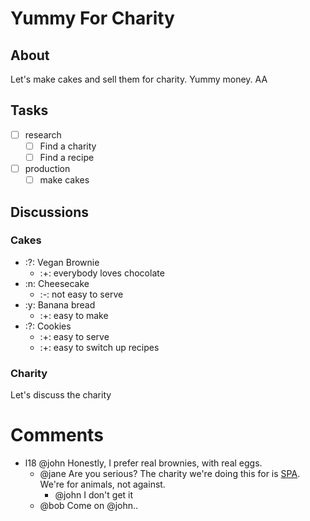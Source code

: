 # Yummy For Charity

## About
Let's make cakes and sell them for charity.
    Yummy money.
        AA

## Tasks
- [ ] research
    - [ ] Find a charity
    - [ ] Find a recipe
- [ ] production
    - [ ] make cakes

## Discussions

### Cakes
- :?: Vegan Brownie
    - :+: everybody loves chocolate
- :n: Cheesecake
    - :-: not easy to serve
- :y: Banana bread
    - :+: easy to make
- :?: Cookies
    - :+: easy to serve
    - :+: easy to switch up recipes

### Charity
Let's discuss the charity

# Comments
- l18 @john
  Honestly, I prefer real brownies, with real eggs.
  - @jane
    Are you serious? The charity we're doing this for is [SPA](https://www.la-spa.fr/).
    We're for animals, not against.
    - @john
      I don't get it
  - @bob
    Come on @john..
